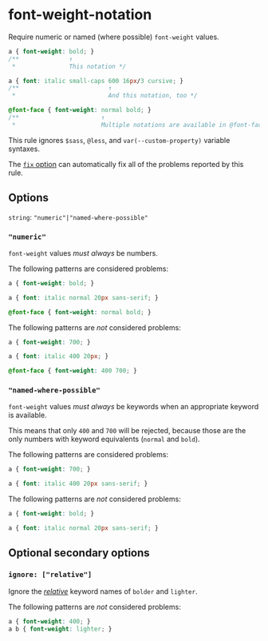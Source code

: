 # font-weight-notation

Require numeric or named (where possible) `font-weight` values.

<!-- prettier-ignore -->
```css
a { font-weight: bold; }
/**              ↑
 *               This notation */

a { font: italic small-caps 600 16px/3 cursive; }
/**                         ↑
 *                          And this notation, too */

@font-face { font-weight: normal bold; }
/**                       ↑
 *                        Multiple notations are available in @font-face */
```

This rule ignores `$sass`, `@less`, and `var(--custom-property)` variable syntaxes.

The [`fix` option](../../../docs/user-guide/options.md#fix) can automatically fix all of the problems reported by this rule.

## Options

`string`: `"numeric"|"named-where-possible"`

### `"numeric"`

`font-weight` values _must always_ be numbers.

The following patterns are considered problems:

<!-- prettier-ignore -->
```css
a { font-weight: bold; }
```

<!-- prettier-ignore -->
```css
a { font: italic normal 20px sans-serif; }
```

<!-- prettier-ignore -->
```css
@font-face { font-weight: normal bold; }
```

The following patterns are _not_ considered problems:

<!-- prettier-ignore -->
```css
a { font-weight: 700; }
```

<!-- prettier-ignore -->
```css
a { font: italic 400 20px; }
```

<!-- prettier-ignore -->
```css
@font-face { font-weight: 400 700; }
```

### `"named-where-possible"`

`font-weight` values _must always_ be keywords when an appropriate keyword is available.

This means that only `400` and `700` will be rejected, because those are the only numbers with keyword equivalents (`normal` and `bold`).

The following patterns are considered problems:

<!-- prettier-ignore -->
```css
a { font-weight: 700; }
```

<!-- prettier-ignore -->
```css
a { font: italic 400 20px sans-serif; }
```

The following patterns are _not_ considered problems:

<!-- prettier-ignore -->
```css
a { font-weight: bold; }
```

<!-- prettier-ignore -->
```css
a { font: italic normal 20px sans-serif; }
```

## Optional secondary options

### `ignore: ["relative"]`

Ignore the [_relative_](https://drafts.csswg.org/css-fonts/#font-weight-prop) keyword names of `bolder` and `lighter`.

The following patterns are _not_ considered problems:

<!-- prettier-ignore -->
```css
a { font-weight: 400; }
a b { font-weight: lighter; }
```
